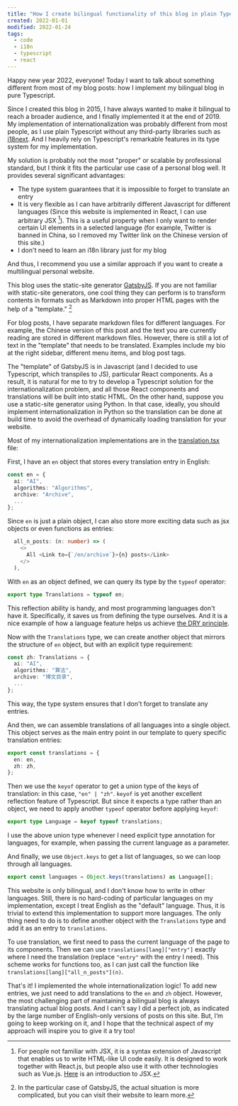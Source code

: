 ```yaml
---
title: "How I create bilingual functionality of this blog in plain Typescript"
created: 2022-01-01
modified: 2022-01-24
tags:
  - code
  - i18n
  - typescript
  - react
---
```


Happy new year 2022, everyone!
Today I want to talk about something different from most of my blog posts: how I implement my bilingual blog in pure Typescript.

Since I created this blog in 2015, I have always wanted to make it bilingual to reach a broader audience,
and I finally implemented it at the end of 2019.
My implementation of internationalization was probably different from most people,
as I use plain Typescript without any third-party libraries such as [i18next](https://www.i18next.com/).
And I heavily rely on Typescript's remarkable features in its type system for my implementation.

My solution is probably not the most "proper" or scalable by professional standard,
but I think it fits the particular use case of a personal blog well.
It provides several significant advantages:

- The type system guarantees that it is impossible to forget to translate an entry
- It is very flexible as I can have arbitrarily different Javascript for different languages (Since this website is implemented in React, I can use arbitrary JSX [^1]). This is a useful property when I only want to render certain UI elements in a selected language (for example, Twitter is banned in China, so I removed my Twitter link on the Chinese version of this site.)
- I don't need to learn an i18n library just for my blog

And thus, I recommend you use a similar approach if you want to create a multilingual personal website.

[^1]: For people not familiar with JSX, it is a syntax extension of Javascript that enables us to write HTML-like UI code easily. It is designed to work together with React.js, but people also use it with other technologies such as Vue.js. [Here](https://reactjs.org/docs/introducing-jsx.html) is an introduction to JSX.

This blog uses the static-site generator [GatsbyJS](https://www.gatsbyjs.com/).
If you are not familiar with static-site generators,
one cool thing they can perform is to transform contents in formats such as Markdown into proper HTML pages
with the help of a "template." [^2]

[^2]: In the particular case of GatsbyJS, the actual situation is more complicated, but you can visit their website to learn more.

For blog posts,
I have separate markdown files for different languages.
For example, the Chinese version of this post and the text you are currently reading are stored in different markdown files.
However, there is still a lot of text in the "template" that needs to be translated.
Examples include my bio at the right sidebar, different menu items, and blog post tags.

The "template" of GatsbyJS is in Javascript (and I decided to use Typescript, which transpiles to JS), particular React components.
As a result, it is natural for me to try to develop a Typescript solution for the internationalization problem,
and all those React components and translations will be built into static HTML.
On the other hand, suppose you use a static-site generator using Python. In that case, ideally, you should implement internationalization in Python so the translation can be done at build time to avoid the overhead of dynamically loading translation for your website.

Most of my internationalization implementations are in the [translation.tsx](https://github.com/LesleyLai/blog/blob/9500c49f22e886fe5aa706967e5dc4391a20ea15/src/utils/translations.tsx) file:

First, I have an `en` object that stores every translation entry in English:

```typescript
const en = {
  ai: "AI",
  algorithms: "Algorithms",
  archive: "Archive",
  ...
};
```

Since `en` is just a plain object, I can also store more exciting data such as jsx objects or even functions as entries:

```typescript
  all_n_posts: (n: number) => (
    <>
      All <Link to={`/en/archive`}>{n} posts</Link>
    </>
  ),
```

With `en` as an object defined, we can query its type by the `typeof` operator:

```typescript
export type Translations = typeof en;
```

This reflection ability is handy, and most programming languages don't have it. Specifically, it saves us from defining the type ourselves. And it is a nice example of how a language feature helps us achieve [the DRY principle](https://en.wikipedia.org/wiki/Don%27t_repeat_yourself).

Now with the `Translations` type, we can create another object that mirrors the structure of `en` object, but with an explicit type requirement:

```typescript
const zh: Translations = {
  ai: "AI",
  algorithms: "算法",
  archive: "博文目录",
  ...
};
```

This way, the type system ensures that I don't forget to translate any entries.

And then, we can assemble translations of all languages into a single object. This object serves as the main entry point in our template to query specific translation entries:

```typescript
export const translations = {
  en: en,
  zh: zh,
};
```

Then we use the `keyof` operator to get a union type of the keys of translation:
in this case, `"en" | "zh"`.
`keyof` is yet another excellent reflection feature of Typescript.
But since it expects a type rather than an object, we need to apply another `typeof` operator before applying `keyof`:

```typescript
export type Language = keyof typeof translations;
```

I use the above union type whenever I need explicit type annotation for languages, for example, when passing the current language as a parameter.

And finally, we use `Object.keys` to get a list of languages,
so we can loop through all languages.

```typescript
export const languages = Object.keys(translations) as Language[];
```

This website is only bilingual, and I don't know how to write in other languages.
Still, there is no hard-coding of particular languages on my implementation, except I treat English as the "default" language.
Thus, it is trivial to extend this implementation to support more languages.
The only thing need to do is to define another object with the `Translations` type and add it as an entry to `translations`.

To use translation, we first need to pass the current language of the page to its components.
Then we can use `translations[lang]["entry"]` exactly where I need the translation (replace `"entry"` with the entry I need).
This scheme works for functions too, as I can just call the function like `translations[lang]["all_n_posts"](n)`.

That's it! I implemented the whole internationalization logic!
To add new entries, we just need to add translations to the `en` and `zh` object.
However, the most challenging part of maintaining a bilingual blog is always translating actual blog posts.
And I can't say I did a perfect job, as indicated by the large number of English-only versions of posts on this site.
But, I’m going to keep working on it, and I hope that the technical aspect of my approach will inspire you to give it a try too!
